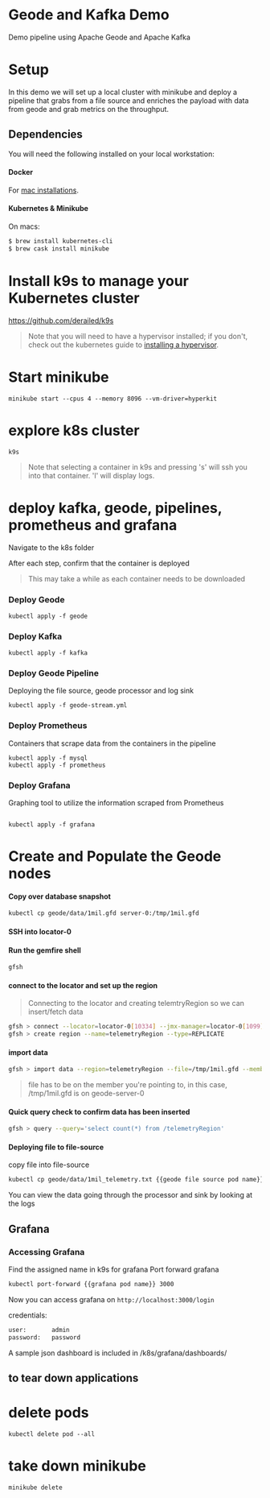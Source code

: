 # Geode and Kafka Demo
Demo pipeline using Apache Geode and Apache Kafka

# Setup
In this demo we will set up a local cluster with minikube and deploy a pipeline that grabs from a file source and enriches the payload with data from geode and grab metrics on the throughput.
## Dependencies
You will need the following installed on your local workstation:

#### Docker
For [mac installations](https://docs.docker.com/docker-for-mac/install/).

#### Kubernetes & Minikube
On macs: 

```bash
$ brew install kubernetes-cli
$ brew cask install minikube
```
# Install k9s to manage your Kubernetes cluster
https://github.com/derailed/k9s


> Note that you will need to have a hypervisor installed; if you don't, check out the kubernetes guide to [installing a hypervisor](https://kubernetes.io/docs/tasks/tools/install-minikube/#install-a-hypervisor).

# Start minikube
```
minikube start --cpus 4 --memory 8096 --vm-driver=hyperkit
```

 # explore k8s cluster
 ```
 k9s
 ```
> Note that selecting a container in k9s and pressing 's' will ssh you into that container. 'l' will display logs.

# deploy kafka, geode, pipelines, prometheus and grafana
Navigate to the k8s folder

After each step, confirm that the container is deployed
> This may take a while as each container needs to be downloaded
### Deploy Geode
```
kubectl apply -f geode
```
### Deploy Kafka
```
kubectl apply -f kafka
```

### Deploy Geode Pipeline
Deploying the file source, geode processor and log sink
```
kubectl apply -f geode-stream.yml
```

### Deploy Prometheus
Containers that scrape data from the containers in the pipeline
```
kubectl apply -f mysql
kubectl apply -f prometheus
```

### Deploy Grafana
Graphing tool to utilize the information scraped from Prometheus
```

kubectl apply -f grafana

```

# Create and Populate the Geode nodes
#### Copy over database snapshot
```bash
kubectl cp geode/data/1mil.gfd server-0:/tmp/1mil.gfd
```

#### SSH into locator-0

#### Run the gemfire shell
```bash
gfsh
```

#### connect to the locator and set up the region
> Connecting to the locator and creating telemtryRegion so we can insert/fetch data
```bash
gfsh > connect --locator=locator-0[10334] --jmx-manager=locator-0[1099]
gfsh > create region --name=telemetryRegion --type=REPLICATE
```

#### import data
```bash
gfsh > import data --region=telemetryRegion --file=/tmp/1mil.gfd --member=server-0
```
> file has to be on the member you're pointing to, in this case, /tmp/1mil.gfd is on geode-server-0

#### Quick query check to confirm data has been inserted
```bash
gfsh > query --query='select count(*) from /telemetryRegion'
```

#### Deploying file to file-source
copy file into file-source

```bash
kubectl cp geode/data/1mil_telemetry.txt {{geode file source pod name}}:/tmp/foo/1.txt
```

You can view the data going through the processor and sink by looking at the logs

## Grafana

### Accessing Grafana
Find the assigned name in k9s for grafana
Port forward grafana
```bash
kubectl port-forward {{grafana pod name}} 3000
```
Now you can access grafana on `http://localhost:3000/login`

credentials:
```bash
user:       admin
password:   password
```

A sample json dashboard is included in /k8s/grafana/dashboards/ 

## to tear down applications
# delete pods
```
kubectl delete pod --all
```

# take down minikube
```
minikube delete
```
